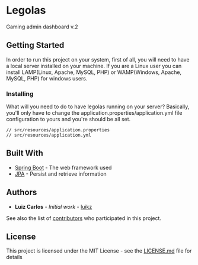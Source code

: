 # Legolas
Gaming admin dashboard v.2

## Getting Started

In order to run this project on your system, first of all, you will need to have a local server installed on your machine. If you are a Linux user you can install LAMP(Linux, Apache, MySQL, PHP) or WAMP(Windows, Apache, MySQL, PHP) for windows users.

### Installing

What will you need to do to have legolas running on your server? Basically, you'll only have to change the application.properties/application.yml file configuration to yours and you're should be all set. 

```
// src/resources/application.properties
// src/resources/application.yml
```
## Built With

* [Spring Boot](https://spring.io/projects/spring-data-jpa) - The web framework used
* [JPA](https://www.oracle.com/technetwork/java/javaee/tech/persistence-jsp-140049.html) - Persist and retrieve information


## Authors

* **Luiz Carlos** - *Initial work* - [luikz](https://github.com/luikz)

See also the list of [contributors](https://github.com/luikz/Legolas/graphs/contributors) who participated in this project.

## License

This project is licensed under the MIT License - see the [LICENSE.md](https://github.com/luikz/Legolas/blob/master/LICENSE.md) file for details
